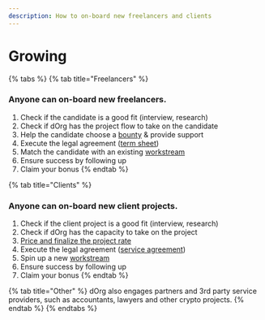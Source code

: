 ```yaml
---
description: How to on-board new freelancers and clients
---
```


# Growing

{% tabs %}
{% tab title="Freelancers" %}
### Anyone can on-board new freelancers.

1. Check if the candidate is a good fit \(interview, research\)
2. Check if dOrg has the project flow to take on the candidate
3. Help the candidate choose a [bounty](../getting-started/bounties.md) & provide support
4. Execute the legal agreement \([term sheet](../working-together/agreements.md)\)
5. Match the candidate with an existing [workstream](../getting-started/workstreams.md)
6. Ensure success by following up
7. Claim your bonus
{% endtab %}

{% tab title="Clients" %}
### Anyone can on-board new client projects.

1. Check if the client project is a good fit \(interview, research\)
2. Check if dOrg has the capacity to take on the project
3. [Price and finalize the project rate](growing.md#pricing)
4. Execute the legal agreement \([service agreement](../working-together/agreements.md)\)
5. Spin up a new [workstream](../getting-started/workstreams.md)
6. Ensure success by following up
7. Claim your bonus
{% endtab %}

{% tab title="Other" %}
dOrg also engages partners and 3rd party service providers, such as accountants, lawyers and other crypto projects.
{% endtab %}
{% endtabs %}



